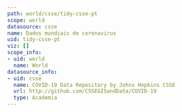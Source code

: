 ```yaml
---
path: world/csse/tidy-csse-pt
scope: world
datasource: csse
name: Dados mundiais de coronavirus
uid: tidy-csse-pt
viz: []
scope_info:
- uid: world
  name: World
datasource_info:
- uid: csse
  name: COVID-19 Data Repository by Johns Hopkins CSSE
  url: http://github.com/CSSEGISandData/COVID-19
  type: Academia
---
```


